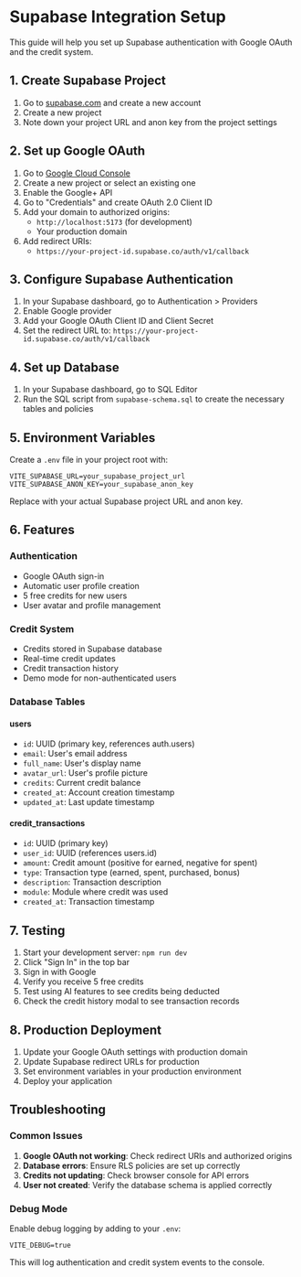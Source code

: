 # Supabase Integration Setup

This guide will help you set up Supabase authentication with Google OAuth and the credit system.

## 1. Create Supabase Project

1. Go to [supabase.com](https://supabase.com) and create a new account
2. Create a new project
3. Note down your project URL and anon key from the project settings

## 2. Set up Google OAuth

1. Go to [Google Cloud Console](https://console.cloud.google.com/)
2. Create a new project or select an existing one
3. Enable the Google+ API
4. Go to "Credentials" and create OAuth 2.0 Client ID
5. Add your domain to authorized origins:
   - `http://localhost:5173` (for development)
   - Your production domain
6. Add redirect URIs:
   - `https://your-project-id.supabase.co/auth/v1/callback`

## 3. Configure Supabase Authentication

1. In your Supabase dashboard, go to Authentication > Providers
2. Enable Google provider
3. Add your Google OAuth Client ID and Client Secret
4. Set the redirect URL to: `https://your-project-id.supabase.co/auth/v1/callback`

## 4. Set up Database

1. In your Supabase dashboard, go to SQL Editor
2. Run the SQL script from `supabase-schema.sql` to create the necessary tables and policies

## 5. Environment Variables

Create a `.env` file in your project root with:

```env
VITE_SUPABASE_URL=your_supabase_project_url
VITE_SUPABASE_ANON_KEY=your_supabase_anon_key
```

Replace with your actual Supabase project URL and anon key.

## 6. Features

### Authentication
- Google OAuth sign-in
- Automatic user profile creation
- 5 free credits for new users
- User avatar and profile management

### Credit System
- Credits stored in Supabase database
- Real-time credit updates
- Credit transaction history
- Demo mode for non-authenticated users

### Database Tables

#### users
- `id`: UUID (primary key, references auth.users)
- `email`: User's email address
- `full_name`: User's display name
- `avatar_url`: User's profile picture
- `credits`: Current credit balance
- `created_at`: Account creation timestamp
- `updated_at`: Last update timestamp

#### credit_transactions
- `id`: UUID (primary key)
- `user_id`: UUID (references users.id)
- `amount`: Credit amount (positive for earned, negative for spent)
- `type`: Transaction type (earned, spent, purchased, bonus)
- `description`: Transaction description
- `module`: Module where credit was used
- `created_at`: Transaction timestamp

## 7. Testing

1. Start your development server: `npm run dev`
2. Click "Sign In" in the top bar
3. Sign in with Google
4. Verify you receive 5 free credits
5. Test using AI features to see credits being deducted
6. Check the credit history modal to see transaction records

## 8. Production Deployment

1. Update your Google OAuth settings with production domain
2. Update Supabase redirect URLs for production
3. Set environment variables in your production environment
4. Deploy your application

## Troubleshooting

### Common Issues

1. **Google OAuth not working**: Check redirect URIs and authorized origins
2. **Database errors**: Ensure RLS policies are set up correctly
3. **Credits not updating**: Check browser console for API errors
4. **User not created**: Verify the database schema is applied correctly

### Debug Mode

Enable debug logging by adding to your `.env`:
```env
VITE_DEBUG=true
```

This will log authentication and credit system events to the console.
